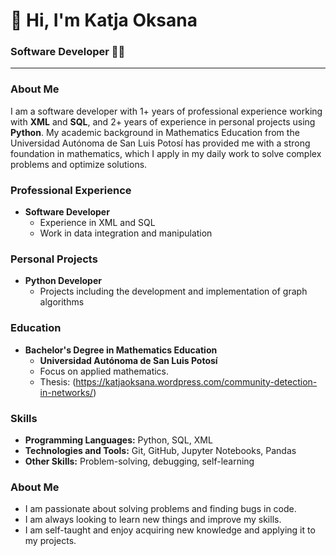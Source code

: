 # 👋 Hi, I'm Katja Oksana

### Software Developer :woman_technologist:

---

### About Me

I am a software developer with 1+ years of professional experience working with **XML** and **SQL**, and 2+ years of experience in personal projects using **Python**. My academic background in Mathematics Education from the Universidad Autónoma de San Luis Potosí has provided me with a strong foundation in mathematics, which I apply in my daily work to solve complex problems and optimize solutions.

### Professional Experience

- **Software Developer**
  - Experience in XML and SQL
  - Work in data integration and manipulation

### Personal Projects

- **Python Developer**
  - Projects including the development and implementation of graph algorithms

### Education

- **Bachelor's Degree in Mathematics Education**
  - **Universidad Autónoma de San Luis Potosí**
  - Focus on applied mathematics.
  - Thesis: (https://katjaoksana.wordpress.com/community-detection-in-networks/)

### Skills

- **Programming Languages:** Python, SQL, XML
- **Technologies and Tools:** Git, GitHub, Jupyter Notebooks, Pandas
- **Other Skills:** Problem-solving, debugging, self-learning

### About Me

- I am passionate about solving problems and finding bugs in code.
- I am always looking to learn new things and improve my skills.
- I am self-taught and enjoy acquiring new knowledge and applying it to my projects.
